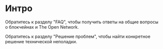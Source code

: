 # Интро

Обратитесь к разделу "FAQ", чтобы получить ответы на общие вопросы о блокчейнах и The Open Network.

Обратитесь к разделу "Решение проблем", чтобы найти конкретное решение технической неполадки.

